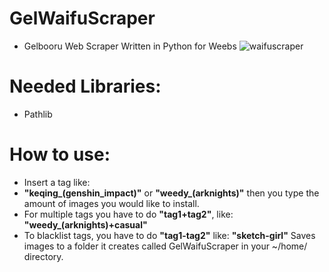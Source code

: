 # GelWaifuScraper
* Gelbooru Web Scraper Written in Python for Weebs
![waifuscraper](https://user-images.githubusercontent.com/64178604/119762643-13a90c00-be7c-11eb-8795-0f27e154ea25.gif)

# Needed Libraries:
* Pathlib
# How to use:
* Insert a tag like:
* **"keqing_(genshin_impact)"** or **"weedy_(arknights)"** then you type the amount of images you would like to install.
* For multiple tags you have to do **"tag1+tag2"**, like: **"weedy_(arknights)+casual"**
* To blacklist tags, you have to do **"tag1-tag2"** like: **"sketch-girl"** 
Saves images to a folder it creates called GelWaifuScraper in your ~/home/ directory.
